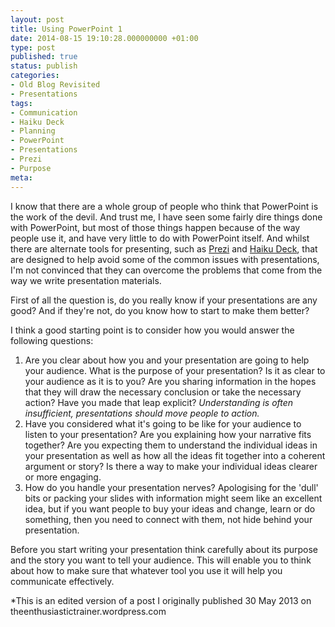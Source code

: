 ```yaml
---
layout: post
title: Using PowerPoint 1
date: 2014-08-15 19:10:28.000000000 +01:00
type: post
published: true
status: publish
categories:
- Old Blog Revisited
- Presentations
tags:
- Communication
- Haiku Deck
- Planning
- PowerPoint
- Presentations
- Prezi
- Purpose
meta:
---
```

<p>I know that there are a whole group of people who think that PowerPoint is the work of the devil. And trust me, I have seen some fairly dire things done with PowerPoint, but most of those things happen because of the way people use it, and have very little to do with PowerPoint itself. And whilst there are alternate tools for presenting, such as <a title="Prezi homepage" href="http://prezi.com/index/">Prezi</a> and <a href="http://www.haikudeck.com/">Haiku Deck</a>, that are designed to help avoid some of the common issues with presentations, I'm not convinced that they can overcome the problems that come from the way we write presentation materials.</p>
<p>First of all the question is, do you really know if your presentations are any good? And if they're not, do you know how to start to make them better?</p>
<p>I think a good starting point is to consider how you would answer the following questions:</p>
<ol>
<li>Are you clear about how you and your presentation are going to help your audience. What is the purpose of your presentation? Is it as clear to your audience as it is to you? Are you sharing information in the hopes that they will draw the necessary conclusion or take the necessary action? Have you made that leap explicit? <em>Understanding is often insufficient, presentations should move people to action.</em></li>
<li>Have you considered what it's going to be like for your audience to listen to your presentation? Are you explaining how your narrative fits together? Are you expecting them to understand the individual ideas in your presentation as well as how all the ideas fit together into a coherent argument or story? Is there a way to make your individual ideas clearer or more engaging.</li>
<li>How do you handle your presentation nerves? Apologising for the 'dull' bits or packing your slides with information might seem like an excellent idea, but if you want people to buy your ideas and change, learn or do something, then you need to connect with them, not hide behind your presentation.</li>
</ol>
<p>Before you start writing your presentation think carefully about its purpose and the story you want to tell your audience. This will enable you to think about how to make sure that whatever tool you use it will help you communicate effectively.</p>
<p>*This is an edited version of a post I originally published 30 May 2013 on theenthusiastictrainer.wordpress.com</p>
